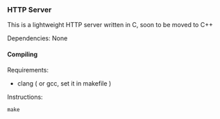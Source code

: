 ### HTTP Server

This is a lightweight HTTP server written in C, soon to be moved to C++

Dependencies: None

#### Compiling

Requirements:

* clang ( or gcc, set it in makefile )

Instructions:

`make`

